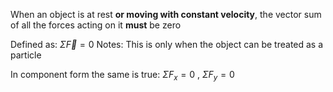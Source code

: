 When an object is at rest **or moving with constant velocity**, the vector sum of all the forces acting on it **must** be zero

Defined as: $\Sigma{\vec{F}}=0$ 
Notes:
This is only when the object can be treated as a particle 

In component form the same is true:
$\Sigma{F_{x}}=0$ , $\Sigma{F_{y}}=0$ 
